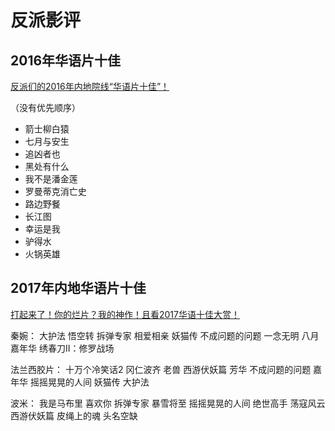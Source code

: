 # 反派影评

## 2016年华语片十佳

[反派们的2016年内地院线“华语片十佳”！](http://mp.weixin.qq.com/s/MbLV5yNONF2JLGx9GxKDrw)

（没有优先顺序）

- 箭士柳白猿
- 七月与安生
- 追凶者也
- 黑处有什么
- 我不是潘金莲
- 罗曼蒂克消亡史
- 路边野餐
- 长江图
- 幸运是我
- 驴得水
- 火锅英雄

## 2017年内地华语片十佳

[打起来了！你的烂片？我的神作！且看2017华语十佳大赏！](http://mp.weixin.qq.com/s/NFAO41i4w821upIK_URfsw)

秦婉：
大护法
悟空转
拆弹专家
相爱相亲
妖猫传
不成问题的问题
一念无明
八月
嘉年华
绣春刀II：修罗战场

法兰西胶片：
十万个冷笑话2
冈仁波齐
老兽
西游伏妖篇
芳华
不成问题的问题
嘉年华
摇摇晃晃的人间
妖猫传
大护法

波米：
我是马布里
喜欢你
拆弹专家
暴雪将至
摇摇晃晃的人间
绝世高手
荡寇风云
西游伏妖篇
皮绳上的魂
头名空缺
